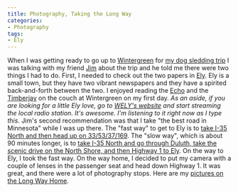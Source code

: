 ```yaml
---
title: Photography, Taking the Long Way
categories:
- Photography
tags:
- Ely
---
```


When I was getting ready to go up to [Wintergreen](http://www.dogsledding.com/) for [my dog sledding trip](/thingelstad/im-going-dog-sledding-with-my-camera) I was talking with my friend [Jim](http://www.jimbernard.net/) about the trip and he told me there were two things I had to do. First, I needed to check out the two papers in [Ely](http://www.ely.org/). Ely is a small town, but they have two vibrant newspapers and they have a spirited back-and-forth between the two. I enjoyed reading the [Echo](http://www.elyecho.com/) and the [Timberjay](http://timberjay.com/) on the couch at Wintergreen on my first day. _As an aside, if you are looking for a little Ely love, go to [WELY's website](http://www.wely.com/) and start streaming the local radio station. It's awesome. I'm listening to it right now as I type this._
Jim's second recommendation was that I take "the best road in Minnesota" while I was up there. The "fast way" to get to Ely is to [take I-35 North and then head up on 33/53/37/169](http://maps.google.com/maps?f=q&source=s_q&hl=en&geocode=&q=minneapolis,+mn+to+ely,+mn&sll=47.386728,-92.363434&sspn=0.493247,0.577469&ie=UTF8&z=8). The "slow way", which is about 90 minutes longer, is to [take I-35 North and go through Duluth, take the scenic drive on the North Shore, and then Highway 1 to Ely](http://maps.google.com/maps?f=d&source=s_d&saddr=minneapolis,+mn&daddr=47.282956,-91.230469+to:ely,+mn&hl=en&geocode=&mra=dpe&mrcr=0&mrsp=1&sz=8&via=1&sll=46.392411,-92.559814&sspn=4.019776,4.619751&ie=UTF8&ll=46.392411,-92.559814&spn=4.019776,4.619751&z=8). On the way to Ely, I took the fast way. On the way home, I decided to put my camera with a couple of lenses in the passenger seat and head down Highway 1. It was great, and there were a lot of photography stops. Here are my [pictures on the Long Way Home](http://www.flickr.com/photos/jthingelstad//sets/72157613732639278).



